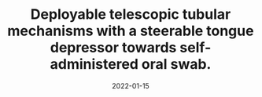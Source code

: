 ---
title: "Deployable telescopic tubular mechanisms with a steerable tongue depressor towards self-administered oral swab."
collection: publications
permalink: 
excerpt: 
date: 2022-01-15
venue: 'Frontiers in Robotics and AI'
paperurl: 'https://www.frontiersin.org/articles/10.3389/frobt.2021.612959/full'
citation: 'Kumar, K. S., Nguyen, T. D., Kalairaj, M. S., Hema, V. M., Cai, C. J., Huang, H., Lim, C. M., & Ren, H. (2021). Deployable telescopic tubular mechanisms with a steerable tongue depressor towards self-administered oral swab. Frontiers in Robotics and AI, 8, 612959. https://doi.org/10.3389/frobt.2021.612959'
---